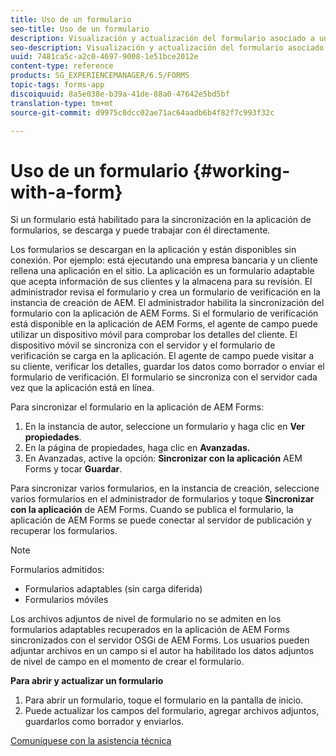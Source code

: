 ```yaml
---
title: Uso de un formulario
seo-title: Uso de un formulario
description: Visualización y actualización del formulario asociado a una tarea o punto de inicio en la aplicación de AEM Forms
seo-description: Visualización y actualización del formulario asociado a una tarea o punto de inicio en la aplicación de AEM Forms
uuid: 7481ca5c-a2c0-4697-9008-1e51bce2012e
content-type: reference
products: SG_EXPERIENCEMANAGER/6.5/FORMS
topic-tags: forms-app
discoiquuid: 8a5e038e-b39a-41de-88a0-47642e5bd5bf
translation-type: tm+mt
source-git-commit: d9975c0dcc02ae71ac64aadb6b4f82f7c993f32c

---
```



# Uso de un formulario {#working-with-a-form}

Si un formulario está habilitado para la sincronización en la aplicación de formularios, se descarga y puede trabajar con él directamente.

Los formularios se descargan en la aplicación y están disponibles sin conexión. Por ejemplo: está ejecutando una empresa bancaria y un cliente rellena una aplicación en el sitio. La aplicación es un formulario adaptable que acepta información de sus clientes y la almacena para su revisión. El administrador revisa el formulario y crea un formulario de verificación en la instancia de creación de AEM. El administrador habilita la sincronización del formulario con la aplicación de AEM Forms. Si el formulario de verificación está disponible en la aplicación de AEM Forms, el agente de campo puede utilizar un dispositivo móvil para comprobar los detalles del cliente. El dispositivo móvil se sincroniza con el servidor y el formulario de verificación se carga en la aplicación. El agente de campo puede visitar a su cliente, verificar los detalles, guardar los datos como borrador o enviar el formulario de verificación. El formulario se sincroniza con el servidor cada vez que la aplicación está en línea.

Para sincronizar el formulario en la aplicación de AEM Forms:

1. En la instancia de autor, seleccione un formulario y haga clic en **Ver propiedades**.
1. En la página de propiedades, haga clic en **Avanzadas.**
1. En Avanzadas, active la opción: **Sincronizar con la aplicación** AEM Forms y tocar **Guardar**.

Para sincronizar varios formularios, en la instancia de creación, seleccione varios formularios en el administrador de formularios y toque **Sincronizar con la aplicación** de AEM Forms. Cuando se publica el formulario, la aplicación de AEM Forms se puede conectar al servidor de publicación y recuperar los formularios.

>[!NOTE]
>
>Formularios admitidos:
>
>* Formularios adaptables (sin carga diferida)
>* Formularios móviles
>
>
Los archivos adjuntos de nivel de formulario no se admiten en los formularios adaptables recuperados en la aplicación de AEM Forms sincronizados con el servidor OSGi de AEM Forms. Los usuarios pueden adjuntar archivos en un campo si el autor ha habilitado los datos adjuntos de nivel de campo en el momento de crear el formulario.

**Para abrir y actualizar un formulario**

1. Para abrir un formulario, toque el formulario en la pantalla de inicio.
1. Puede actualizar los campos del formulario, agregar archivos adjuntos, guardarlos como borrador y enviarlos.

[Comuníquese con la asistencia técnica](https://www.adobe.com/account/sign-in.supportportal.html)
